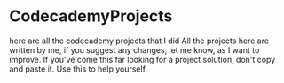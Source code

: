 # CodecademyProjects
here are all the codecademy projects that I did
All the projects here are written by me, if you suggest any changes, let me know, as I want to improve.
If you've come this far looking for a project solution, don't copy and paste it. Use this to help yourself.
